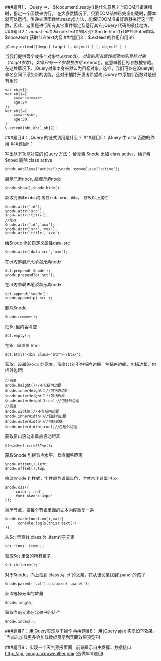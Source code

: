 ###题目1： jQuery 中， $(document).ready()是什么意思？
当DOM准备就绪时，指定一个函数来执行。
在大多数情况下，只要DOM结构已完全加载时，脚本就可以运行。传递处理函数给.ready()方法，能保证DOM准备好后就执行这个函数，因此，这里是进行所有其它事件绑定及运行其它 jQuery 代码的最佳地方。
###题目2： $node.html()和$node.text()的区别?
$node.html()获取节点html内容
$node.text()获取节点text内容
###题目3： $.extend 的作用和用法? 
```
jQuery.extend([deep,] target [, object1 ] [, objectN ] )
```
当我们提供两个或多个对象给$.extend()，对象的所有属性都添加到目标对象（target参数）。
如果只有一个参数提供给$.extend()，这意味着目标参数被省略。在这种情况下，jQuery对象本身被默认为目标对象。这样，我们可以在jQuery的命名空间下添加新的功能。这对于插件开发者希望向 jQuery 中添加新函数时是很有用的
```
var obj={};
var obj1={
    name:"summer",
    age:24
};
var obj2={
    name:"bob";
    age:30;
}
$.extend(obj,obj1,obj2);
```
###题目4： jQuery 的链式调用是什么？
###题目5： jQuery 中 data 函数的作用
###题目6：

写出以下功能对应的 jQuery 方法：
给元素 $node 添加 class active，给元素 $noed 删除 class active
```
$node.addClass("active");$node.removeClass("active");
```
展示元素$node, 隐藏元素$node
```
$node.show();$node.hide();
```
获取元素$node 的 属性: id、src、title， 修改以上属性
```
$node.attr('id');
$node.attr('src');
$node.attr('title');
//修改
$node.attr('id','xxx');
$node.attr('src','xxx');
$node.attr('title','xxx');
```
给$node 添加自定义属性data-src
```
$node.attr('data-src','xxx');
```
在$ct 内部最开头添加元素$node
```
$ct.prepend('$node');
$node.prependTo('$ct');
```
在$ct 内部最末尾添加元素$node
```
$ct.append('$node');
$node.appendTp('$ct');
```
删除$node
```
$node.remove();
```
把$ct里内容清空
```
$ct.empty();
```
在$ct 里设置 html <div class="btn"></div>
```
$ct.html('<div class="btn"></btn>');
```
获取、设置$node 的宽度、高度(分别不包括内边距、包括内边距、包括边框、包括外边距)
```
//高度
$node.height()//不包括内边距
$node.innerHeight()//包括内边距
$node.outerHeight()//包括边框
$node.outerHeight(true);//包括外边距
//宽度
$node.width()//不包括内边距
$node.innerWidth()//包括内边距
$node.outerWidth()//包括边框
$node.outerWidth(true);//包括外边距
```
获取窗口滚动条垂直滚动距离
```
$(window).scrollTop();
```
获取$node 到根节点水平、垂直偏移距离
```
$node.offset().left;
$node.offset().top;
```
修改$node 的样式，字体颜色设置红色，字体大小设置14px
```
$node.css({
    'color':'red',
    'font-size':'14px'
});
```
遍历节点，把每个节点里面的文本内容重复一遍
```
$node.each(function(i,val){
      console.log($(this).text())
})
```
从$ct 里查找 class 为 .item的子元素
```
$ct.find('.item');
```
获取$ct 里面的所有孩子
```
$ct.children();
```
对于$node，向上找到 class 为'.ct'的父亲，在从该父亲找到'.panel'的孩子
```
$node.parent('.ct').children('.panel');
```
获取选择元素的数量
```
$node.length;
```
获取当前元素在兄弟中的排行
```
$node.index();
```
###题目7：
[用jQuery实现以下操作](http://js.jirengu.com/mecerozeko/1/edit)
###题目8： 用 jQuery ajax 实现如下效果。`当点击加载更多会加载数据展示到页面效果预览74

###题目9： 实现一个天气预报页面，前端展示自由发挥，数据接口: http://api.jirengu.com/weather.php (选做###题目)